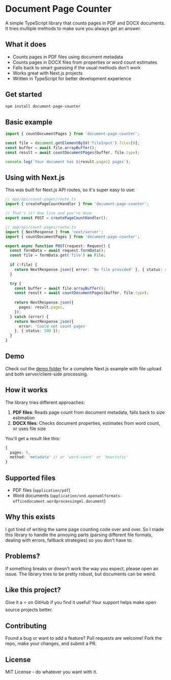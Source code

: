 # Document Page Counter

A simple TypeScript library that counts pages in PDF and DOCX documents. It tries multiple methods to make sure you always get an answer.

## What it does

- Counts pages in PDF files using document metadata
- Counts pages in DOCX files from properties or word count estimates
- Falls back to smart guessing if the usual methods don't work
- Works great with Next.js projects
- Written in TypeScript for better development experience

## Get started

```bash
npm install document-page-counter
```

## Basic example

```typescript
import { countDocumentPages } from 'document-page-counter';

const file = document.getElementById('fileInput').files[0];
const buffer = await file.arrayBuffer();
const result = await countDocumentPages(buffer, file.type);

console.log(`Your document has ${result.pages} pages`);
```

## Using with Next.js

This was built for Next.js API routes, so it's super easy to use:

```typescript
// app/api/count-pages/route.ts
import { createPageCountHandler } from 'document-page-counter';

// That's it! One line and you're done
export const POST = createPageCountHandler();
```

```typescript
// app/api/count-pages/route.ts
import { NextResponse } from 'next/server';
import { countDocumentPages } from 'document-page-counter';

export async function POST(request: Request) {
  const formData = await request.formData();
  const file = formData.get('file') as File;
  
  if (!file) {
    return NextResponse.json({ error: 'No file provided' }, { status: 400 });
  }

  try {
    const buffer = await file.arrayBuffer();
    const result = await countDocumentPages(buffer, file.type);
    
    return NextResponse.json({ 
      pages: result.pages,
    });
  } catch (error) {
    return NextResponse.json({ 
      error: 'Could not count pages' 
    }, { status: 500 });
  }
}
```

## Demo
Check out the [demo folder](../demo) for a complete Next.js example with file upload and both server/client-side processing.

## How it works

The library tries different approaches:
1. **PDF files**: Reads page count from document metadata, falls back to size estimation
2. **DOCX files**: Checks document properties, estimates from word count, or uses file size

You'll get a result like this:
```typescript
{
  pages: 5,
  method: 'metadata' // or 'word-count' or 'heuristic'
}
```

## Supported files

- PDF files (`application/pdf`)
- Word documents (`application/vnd.openxmlformats-officedocument.wordprocessingml.document`)

## Why this exists
<!-- I looked up on the internet tutorials or blogpost on how to count pages for docx files to automayically guess the cost of a submitted document to a the plateform [https://www.cridupn-rdc.cd](cridupn) that I build for the CRDIUPn research center. Unfortunately, the resukt was unsatisfactory. The same happened when I tried `Claude` or `GPT`, thought `GPT` gave a quite interesting and customable snippets. -->

 I got tired of writing the same page counting code over and over. So I made this library to handle the annoying parts (parsing different file formats, dealing with errors, fallback strategies) so you don't have to.

## Problems?
 If something breaks or doesn't work the way you expect, please open an issue. The library tries to be pretty robust, but documents can be weird.

## Like this project?

Give it a ⭐ on GitHub if you find it useful! Your support helps make open source projects better.

## Contributing

Found a bug or want to add a feature? Pull requests are welcome! Fork the repo, make your changes, and submit a PR.

## License

MIT License - do whatever you want with it.
